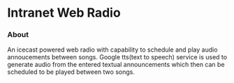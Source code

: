 Intranet Web Radio
===

### About

An icecast powered web radio with capability to schedule and play audio annoucements between songs. Google tts(text to speech) service is used to generate audio from the entered textual announcements which then can be scheduled to be played between two songs.
